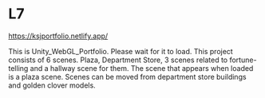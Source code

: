# L7
https://ksjportfolio.netlify.app/

This is Unity_WebGL_Portfolio.
Please wait for it to load.
This project consists of 6 scenes.
Plaza, Department Store, 3 scenes related to fortune-telling and a hallway scene for them.
The scene that appears when loaded is a plaza scene.
Scenes can be moved from department store buildings and golden clover models.
